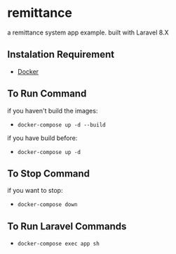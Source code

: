 # remittance
a remittance system app example. built with Laravel 8.X

## Instalation Requirement
* [Docker](https://docs.docker.com/get-docker) 

## To Run Command
if you haven't build the images:
* `docker-compose up -d --build`

if you have build before:
* `docker-compose up -d`

## To Stop Command
if you want to stop:
* `docker-compose down`

## To Run Laravel Commands
* `docker-compose exec app sh`
